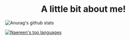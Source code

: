 
<h1 align="center">A little bit about me!</h1>
<p align="center></p>

[![Anurag's github stats](https://github-readme-stats.vercel.app/api?username=JahnoelRondon&hide=stars,issues&theme=blue-green)](https://github.com/anuraghazra/github-readme-stats)

[![Naereen's top languages](https://github-readme-stats.vercel.app/api/top-langs/?username=JahnoelRondon&theme=blue-green)](https://github.com/anuraghazra/github-readme-stats)




<!--
**JahnoelRondon/JahnoelRondon** is a ✨ _special_ ✨ repository because its `README.md` (this file) appears on your GitHub profile.

Here are some ideas to get you started:

- 🔭 I’m currently working on ...
- 🌱 I’m currently learning ...
- 👯 I’m looking to collaborate on ...
- 🤔 I’m looking for help with ...
- 💬 Ask me about ...
- 📫 How to reach me: ...
- 😄 Pronouns: ...
- ⚡ Fun fact: ...
-->
